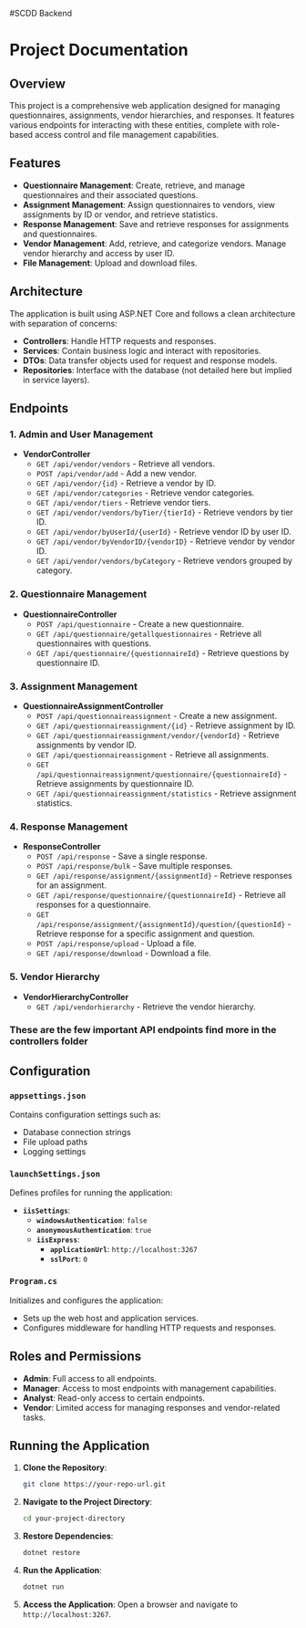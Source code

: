 #SCDD Backend
# Project Documentation

## Overview

This project is a comprehensive web application designed for managing questionnaires, assignments, vendor hierarchies, and responses. It features various endpoints for interacting with these entities, complete with role-based access control and file management capabilities. 

## Features

- **Questionnaire Management**: Create, retrieve, and manage questionnaires and their associated questions.
- **Assignment Management**: Assign questionnaires to vendors, view assignments by ID or vendor, and retrieve statistics.
- **Response Management**: Save and retrieve responses for assignments and questionnaires.
- **Vendor Management**: Add, retrieve, and categorize vendors. Manage vendor hierarchy and access by user ID.
- **File Management**: Upload and download files.

## Architecture

The application is built using ASP.NET Core and follows a clean architecture with separation of concerns:

- **Controllers**: Handle HTTP requests and responses.
- **Services**: Contain business logic and interact with repositories.
- **DTOs**: Data transfer objects used for request and response models.
- **Repositories**: Interface with the database (not detailed here but implied in service layers).

## Endpoints

### 1. **Admin and User Management**

- **VendorController**
  - `GET /api/vendor/vendors` - Retrieve all vendors.
  - `POST /api/vendor/add` - Add a new vendor.
  - `GET /api/vendor/{id}` - Retrieve a vendor by ID.
  - `GET /api/vendor/categories` - Retrieve vendor categories.
  - `GET /api/vendor/tiers` - Retrieve vendor tiers.
  - `GET /api/vendor/vendors/byTier/{tierId}` - Retrieve vendors by tier ID.
  - `GET /api/vendor/byUserId/{userId}` - Retrieve vendor ID by user ID.
  - `GET /api/vendor/byVendorID/{vendorID}` - Retrieve vendor by vendor ID.
  - `GET /api/vendor/vendors/byCategory` - Retrieve vendors grouped by category.

### 2. **Questionnaire Management**

- **QuestionnaireController**
  - `POST /api/questionnaire` - Create a new questionnaire.
  - `GET /api/questionnaire/getallquestionnaires` - Retrieve all questionnaires with questions.
  - `GET /api/questionnaire/{questionnaireId}` - Retrieve questions by questionnaire ID.

### 3. **Assignment Management**

- **QuestionnaireAssignmentController**
  - `POST /api/questionnaireassignment` - Create a new assignment.
  - `GET /api/questionnaireassignment/{id}` - Retrieve assignment by ID.
  - `GET /api/questionnaireassignment/vendor/{vendorId}` - Retrieve assignments by vendor ID.
  - `GET /api/questionnaireassignment` - Retrieve all assignments.
  - `GET /api/questionnaireassignment/questionnaire/{questionnaireId}` - Retrieve assignments by questionnaire ID.
  - `GET /api/questionnaireassignment/statistics` - Retrieve assignment statistics.

### 4. **Response Management**

- **ResponseController**
  - `POST /api/response` - Save a single response.
  - `POST /api/response/bulk` - Save multiple responses.
  - `GET /api/response/assignment/{assignmentId}` - Retrieve responses for an assignment.
  - `GET /api/response/questionnaire/{questionnaireId}` - Retrieve all responses for a questionnaire.
  - `GET /api/response/assignment/{assignmentId}/question/{questionId}` - Retrieve response for a specific assignment and question.
  - `POST /api/response/upload` - Upload a file.
  - `GET /api/response/download` - Download a file.

### 5. **Vendor Hierarchy**

- **VendorHierarchyController**
  - `GET /api/vendorhierarchy` - Retrieve the vendor hierarchy.
### These are the few important API endpoints find more in the controllers folder
## Configuration

### `appsettings.json`

Contains configuration settings such as:
- Database connection strings
- File upload paths
- Logging settings

### `launchSettings.json`

Defines profiles for running the application:
- **`iisSettings`**: 
  - **`windowsAuthentication`**: `false`
  - **`anonymousAuthentication`**: `true`
  - **`iisExpress`**:
    - **`applicationUrl`**: `http://localhost:3267`
    - **`sslPort`**: `0`

### `Program.cs`

Initializes and configures the application:
- Sets up the web host and application services.
- Configures middleware for handling HTTP requests and responses.

## Roles and Permissions

- **Admin**: Full access to all endpoints.
- **Manager**: Access to most endpoints with management capabilities.
- **Analyst**: Read-only access to certain endpoints.
- **Vendor**: Limited access for managing responses and vendor-related tasks.

## Running the Application

1. **Clone the Repository**:
   ```bash
   git clone https://your-repo-url.git
   ```

2. **Navigate to the Project Directory**:
   ```bash
   cd your-project-directory
   ```

3. **Restore Dependencies**:
   ```bash
   dotnet restore
   ```

4. **Run the Application**:
   ```bash
   dotnet run
   ```

5. **Access the Application**:
   Open a browser and navigate to `http://localhost:3267`.
